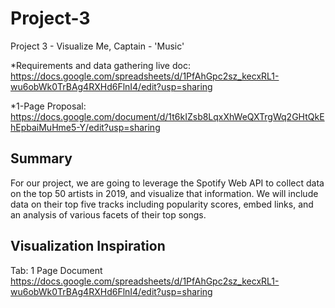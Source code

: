 # Project-3
Project 3 - Visualize Me, Captain - 'Music'

*Requirements and data gathering live doc: 
https://docs.google.com/spreadsheets/d/1PfAhGpc2sz_kecxRL1-wu6obWk0TrBAg4RXHd6FlnI4/edit?usp=sharing

*1-Page Proposal:
https://docs.google.com/document/d/1t6kIZsb8LqxXhWeQXTrgWq2GHtQkEhEpbaiMuHme5-Y/edit?usp=sharing

## Summary
For our project, we are going to leverage the Spotify Web API to collect data on the top 50 artists in 2019, and visualize that information. We will include data on their top five tracks including popularity scores, embed links, and an analysis of various facets of their top songs.				

## Visualization Inspiration

Tab: 1 Page Document
https://docs.google.com/spreadsheets/d/1PfAhGpc2sz_kecxRL1-wu6obWk0TrBAg4RXHd6FlnI4/edit?usp=sharing

